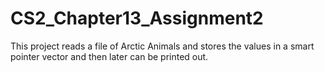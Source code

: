 # CS2_Chapter13_Assignment2

This project reads a file of Arctic Animals and stores the values in a smart pointer vector and then later can be printed out.
